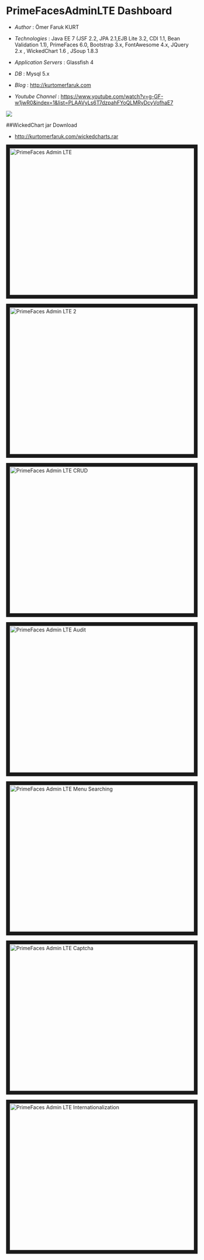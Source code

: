 # PrimeFacesAdminLTE Dashboard

* *Author* : Ömer Faruk KURT
* *Technologies* : Java EE 7 (JSF 2.2, JPA 2.1,EJB Lite 3.2, CDI 1.1, Bean Validation 1.1), PrimeFaces 6.0, Bootstrap 3.x, FontAwesome 4.x, JQuery 2.x , WickedChart 1.6 , JSoup 1.8.3
* *Application Servers* : Glassfish 4
* *DB* : Mysql 5.x


* *Blog* : http://kurtomerfaruk.com
* *Youtube Channel* : https://www.youtube.com/watch?v=g-GF-w1jwR0&index=1&list=PLAAVyLs6T7dzpahFYoQLMRyDcyVofhaE7



<a href="http://admin-kurtomerfaruk.rhcloud.com/Admin/login.xhtml"><img src="http://kurtomerfaruk.com/adminlte.png"/></a>


##WickedChart jar Download
* http://kurtomerfaruk.com/wickedcharts.rar

<a href="http://www.youtube.com/watch?feature=player_embedded&v=g-GF-w1jwR0
" target="_blank"><img src="http://img.youtube.com/vi/g-GF-w1jwR0/0.jpg" 
alt="PrimeFaces Admin LTE" width="650" height="400" border="10" /></a>

<a href="http://www.youtube.com/watch?feature=player_embedded&v=L1A8_nBnoss
" target="_blank"><img src="http://img.youtube.com/vi/L1A8_nBnoss/0.jpg" 
alt="PrimeFaces Admin LTE 2" width="650" height="400" border="10" /></a>

<a href="http://www.youtube.com/watch?feature=player_embedded&v=eU1WxnwYp8g
" target="_blank"><img src="http://img.youtube.com/vi/eU1WxnwYp8g/0.jpg" 
alt="PrimeFaces Admin LTE CRUD" width="650" height="400" border="10" /></a>

<a href="http://www.youtube.com/watch?feature=player_embedded&v=KGh3ZpL3-ZI
" target="_blank"><img src="http://img.youtube.com/vi/KGh3ZpL3-ZI/0.jpg" 
alt="PrimeFaces Admin LTE Audit" width="650" height="400" border="10" /></a>

<a href="http://www.youtube.com/watch?feature=player_embedded&v=Yzo67A7g698
" target="_blank"><img src="http://img.youtube.com/vi/Yzo67A7g698/0.jpg" 
alt="PrimeFaces Admin LTE Menu Searching" width="650" height="400" border="10" /></a>

<a href="http://www.youtube.com/watch?feature=player_embedded&v=r2jyjhIFCpA
" target="_blank"><img src="http://img.youtube.com/vi/r2jyjhIFCpA/0.jpg" 
alt="PrimeFaces Admin LTE Captcha" width="650" height="400" border="10" /></a>

<a href="http://www.youtube.com/watch?feature=player_embedded&v=U8zM98x2Cr8
" target="_blank"><img src="http://img.youtube.com/vi/U8zM98x2Cr8/0.jpg" 
alt="PrimeFaces Admin LTE Internationalization" width="650" height="400" border="10" /></a>



